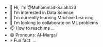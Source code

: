 - 👋 Hi, I’m @Muhammad-Salah423
- 👀 I’m interested in Data Science
- 🌱 I’m currently learning Machine Learning
- 💞️ I’m looking to collaborate on ML problems
- 📫 How to reach me ...
- 😄 Pronouns: Al-Margal
- ⚡ Fun fact: ...

<!---
Muhammad-Salah423/Muhammad-Salah423 is a ✨ special ✨ repository because its `README.md` (this file) appears on your GitHub profile.
You can click the Preview link to take a look at your changes.
--->
